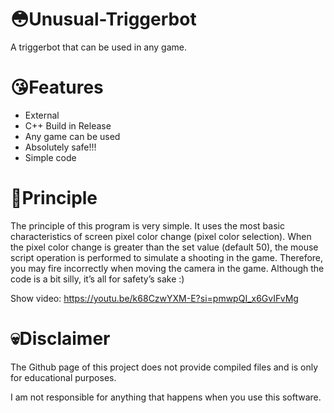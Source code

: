 # 😳Unusual-Triggerbot
A triggerbot that can be used in any game.
# 😘Features
- External
- C++ Build in Release
- Any game can be used
- Absolutely safe!!!
- Simple code
# 🧐Principle
The principle of this program is very simple. It uses the most basic characteristics of screen pixel color change (pixel color selection). When the pixel color change is greater than the set value (default 50), the mouse script operation is performed to simulate a shooting in the game. Therefore, you may fire incorrectly when moving the camera in the game. Although the code is a bit silly, it’s all for safety’s sake :)

Show video: https://youtu.be/k68CzwYXM-E?si=pmwpQI_x6GvIFvMg
# 💀Disclaimer
The Github page of this project does not provide compiled files and is only for educational purposes.

I am not responsible for anything that happens when you use this software.

